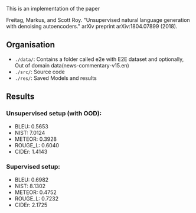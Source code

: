 This is an implementation of the paper 

Freitag, Markus, and Scott Roy. "Unsupervised natural language generation with denoising autoencoders." arXiv preprint arXiv:1804.07899 (2018).

## Organisation
- `./data/`: Contains a folder called e2e with E2E dataset and optionally, Out of domain data(news-commentary-v15.en)
- `./src/`: Source code
- `./res/`: Saved Models and results

## Results

### Unsupervised setup (with OOD): 
- BLEU: 0.5653 
- NIST: 7.0124
- METEOR: 0.3928
- ROUGE_L: 0.6040
- CIDEr: 1.4143

### Supervised setup:
- BLEU: 0.6982
- NIST: 8.1302
- METEOR: 0.4752
- ROUGE_L: 0.7232
- CIDEr: 2.1725
